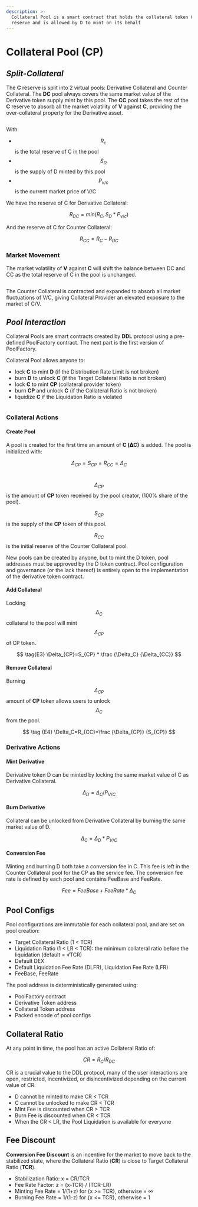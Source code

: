 ```yaml
---
description: >-
  Collateral Pool is a smart contract that holds the collateral token C in
  reserve and is allowed by D to mint on its behalf
---
```


# Collateral Pool (CP)

## _**Split-Collateral**_

The **C** reserve is split into 2 virtual pools: Derivative Collateral and Counter Collateral. The **DC** pool always covers the same market value of the Derivative token supply mint by this pool. The **CC** pool takes the rest of the **C** reserve to absorb all the market volatility of **V** against **C**, providing the over-collateral property for the Derivative asset.

<figure><img src="https://lh5.googleusercontent.com/lGd6FBXYNREKIkZO1TbWugjAKLTabE3MXxexp-7hnUJNCBQgrQ4vL95-oEGmEOGWUIutJvDZKbn6sklyUciG22NjVBlz9O_TQAgyLyPylzbahgOOrWmbdchSXWOidD9D5MtvjT3j-nyRJWxUxXe2dpI" alt=""><figcaption></figcaption></figure>

With:

* $$R_c$$ is the total reserve of C in the pool
* $$S_D$$ is the supply of D minted by this pool
* $$P_{v/c}$$ is the current market price of V/C

We have the reserve of C for Derivative Collateral:

$$
\tag {E0} R_{DC}=min(R_C,S_D*P_{v/c})
$$

And the reserve of C for Counter Collateral:

$$
\tag {E1} R_{CC}= R_C-R_{DC}
$$

### Market Movement

The market volatility of **V** against **C** will shift the balance between DC and CC as the total reserve of C in the pool is unchanged.

<figure><img src="https://lh5.googleusercontent.com/4glp5x5XTON2Fr-PPLNzW8vmTVSxKSRD8aZ3u1jpoDayroC0X1ilSlRkJQl4j96fxCHLDwnRPNb5nmlCEwocRP8-yqICrMSx319FJBPYnzlv49XBNvzP7BHxmh6jIuWTN5-c7PJJbcH6pqB8bj-iH7w" alt=""><figcaption></figcaption></figure>

The Counter Collateral is contracted and expanded to absorb all market fluctuations of V/C, giving Collateral Provider an elevated exposure to the market of C/V.

## _Pool Interaction_

Collateral Pools are smart contracts created by **DDL** protocol using a pre-defined PoolFactory contract. The next part is the first version of PoolFactory.

Collateral Pool allows anyone to:

* lock **C** to mint **D** (if the Distribution Rate Limit is not broken)
* burn **D** to unlock **C** (if the Target Collateral Ratio is not broken)
* lock **C** to mint **CP** (collateral provider token)
* burn **CP** and unlock **C** (if the Collateral Ratio is not broken)
* liquidize **C** if the Liquidation Ratio is violated

<figure><img src="https://lh3.googleusercontent.com/8EEYyzko_usYd9qm-YHIg_2caKeA1bKyljFvknntwfb3H8w4qH0RbX-61psZEYLgUjvxmdjxMGuHzywcxUXhXQxD1ZSQg0JCSuQcP5Tp_tNYvt42xu_ZBUpM_pDSidAe_wLlWEOwVicT3Y91WPsJeyU" alt=""><figcaption></figcaption></figure>

### Collateral Actions

#### Create Pool

A pool is created for the first time an amount of **C (𝚫C)** is added. The pool is initialized with:

$$\tag {E2} \Delta_{CP}=S_{CP}=R_{CC}=\Delta_C$$​

$$\Delta_{CP}$$ is the amount of **CP** token received by the pool creator, (100% share of the pool).

$$S_{CP}$$ is the supply of the **CP** token of this pool.

$$R_{CC}$$ is the initial reserve of the Counter Collateral pool.

New pools can be created by anyone, but to mint the D token, pool addresses must be approved by the D token contract. Pool configuration and governance (or the lack thereof) is entirely open to the implementation of the derivative token contract.

#### Add Collateral

Locking $$\Delta_C$$ collateral to the pool will mint $$\Delta_{CP}$$ of CP token.

$$
\tag{E3} \Delta_{CP}=S_{CP} * \frac {\Delta_C} {\Delta_{CC}}
$$

#### Remove Collateral

Burning $$\Delta_{CP}$$ amount of **CP** token allows users to unlock $$\Delta_C$$ from the pool.

$$
\tag {E4} \Delta_C=R_{CC}*\frac {\Delta_{CP}} {S_{CP}}
$$

### **Derivative Actions**

#### Mint Derivative

Derivative token D can be minted by locking the same market value of C as Derivative Collateral.

$$
\tag {E5} \Delta_D=\Delta_C/P_{V/C}
$$

#### Burn Derivative

Collateral can be unlocked from Derivative Collateral by burning the same market value of D.

$$
\tag {E6} \Delta_C=\Delta_D*P_{V/C}
$$

#### Conversion Fee

Minting and burning D both take a conversion fee in C. This fee is left in the Counter Collateral pool for the CP as the service fee. The conversion fee rate is defined by each pool and contains FeeBase and FeeRate.

$$
\tag {E7} Fee=FeeBase + FeeRate * \Delta_C
$$

## **Pool Configs**

Pool configurations are immutable for each collateral pool, and are set on pool creation:

* Target Collateral Ratio (1 < TCR)
* Liquidation Ratio (1 < LR < TCR): the minimum collateral ratio before the liquidation (default = √TCR)
* Default DEX
* Default Liquidation Fee Rate (DLFR), Liquidation Fee Rate (LFR)
* FeeBase, FeeRate

The pool address is deterministically generated using:

* PoolFactory contract
* Derivative Token address
* Collateral Token address
* Packed encode of pool configs

## Collateral Ratio

At any point in time, the pool has an active Collateral Ratio of:

$$
\tag {E8} CR=R_C/R_{DC}
$$

CR is a crucial value to the DDL protocol, many of the user interactions are open, restricted, incentivized, or disincentivized depending on the current value of CR.

* D cannot be minted to make CR < TCR
* C cannot be unlocked to make CR < TCR
* Mint Fee is discounted when CR > TCR
* Burn Fee is discounted when CR < TCR
* When the CR < LR, the Pool Liquidation is available for everyone

## Fee Discount

**Conversion Fee Discount** is an incentive for the market to move back to the stabilized state, where the Collateral Ratio (**CR**) is close to Target Collateral Ratio (**TCR**).

* Stabilization Ratio: x = CR/TCR
* Fee Rate Factor: z = (x-TCR) / (TCR-LR)
* Minting Fee Rate = 1/(1+z) for {x >= TCR}, otherwise = ∞
* Burning Fee Rate = 1/(1-z) for {x <= TCR}, otherwise = 1

<figure><img src="https://lh4.googleusercontent.com/sNbGjkh8U69pGFHXtQRMfLEd0MlJ67J1p_7IsHGewLZaRCl2HZKvd26eIGNh1A-5jwINEkbHkQQ2HboAUnszH-pGvWFhDFwjsPGknUxOTciNpzNmXX6dN90qhi98cr_yh3_xPaC-TxnqJRdnx5Of058" alt=""><figcaption></figcaption></figure>
